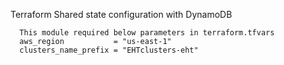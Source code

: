 Terraform Shared state configuration with DynamoDB

```
  This module required below parameters in terraform.tfvars
  aws_region           = "us-east-1"
  clusters_name_prefix = "EHTclusters-eht"
```